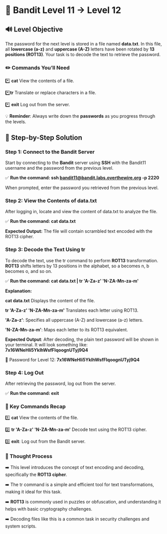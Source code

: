 # 🎲 Bandit Level 11 → Level 12



## 🔊 Level Objective


The password for the next level is stored in a file named **data.txt**. In this file, all **lowercase (a-z)** and **uppercase (A-Z)** letters have been rotated by **13 positions (ROT13)**. Your task is to decode the text to retrieve the password.




### ✏️ Commands You’ll Need

:asterisk: **cat** View the contents of a file.

:asterisk:**tr** Translate or replace characters in a file.

:asterisk: **exit** Log out from the server.




💡 **Reminder**: Always write down the **passwords** as you progress through the levels.



## 📃 Step-by-Step Solution


### Step 1: Connect to the Bandit Server


Start by connecting to the **Bandit** server using **SSH** with the Bandit11 username and the password from the previous level.


:white_check_mark: **Run the command: ssh bandit11@bandit.labs.overthewire.org -p 2220**

When prompted, enter the password you retrieved from the previous level.



### Step 2: View the Contents of data.txt

After logging in, locate and view the content of data.txt to analyze the file.

:white_check_mark: **Run the command: cat data.txt**


**Expected Output:** The file will contain scrambled text encoded with the ROT13 cipher.



### Step 3: Decode the Text Using tr

To decode the text, use the tr command to perform **ROT13** transformation. **ROT13** shifts letters by 13 positions in the alphabet, so a becomes n, b becomes o, and so on.


:white_check_mark: **Run the command: cat data.txt | tr 'A-Za-z' 'N-ZA-Mn-za-m'**


**Explanation:**

**cat data.txt** Displays the content of the file.

**tr 'A-Za-z' 'N-ZA-Mn-za-m'** Translates each letter using ROT13.

**'A-Za-z'**: Specifies all uppercase (A-Z) and lowercase (a-z) letters.

**'N-ZA-Mn-za-m'**: Maps each letter to its ROT13 equivalent.


**Expected Output**:
After decoding, the plain text password will be shown in your terminal. It will look something like: **7x16WNeHIi5YkIhWsfFIqoognUTyj9Q4**


🔑 Password for Level 12: **7x16WNeHIi5YkIhWsfFIqoognUTyj9Q4**



### Step 4: Log Out

After retrieving the password, log out from the server.


:white_check_mark: **Run the command: exit**




### :round_pushpin: Key Commands Recap

:one: **cat** View the contents of the file.

:two: **tr 'A-Za-z' 'N-ZA-Mn-za-m'** Decode text using the ROT13 cipher.

:three: **exit**: Log out from the Bandit server.








### 🔎 Thought Process


:arrow_right: This level introduces the concept of text encoding and decoding, specifically the **ROT13 cipher**.

:arrow_right: The tr command is a simple and efficient tool for text transformations, making it ideal for this task.

:arrow_right: **ROT13** is commonly used in puzzles or obfuscation, and understanding it helps with basic cryptography challenges.

:arrow_right: Decoding files like this is a common task in security challenges and system scripts.





